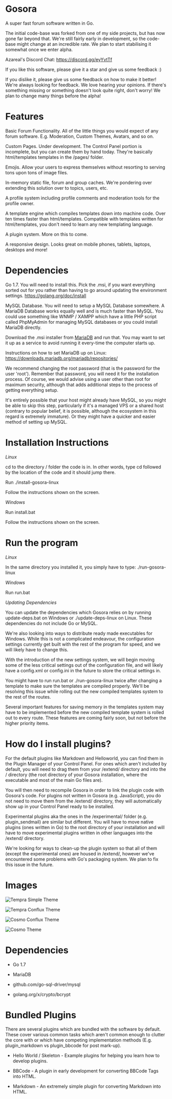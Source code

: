 # Gosora

A super fast forum software written in Go.

The initial code-base was forked from one of my side projects, but has now gone far beyond that. We're still fairly early in development, so the code-base might change at an incredible rate. We plan to start stabilising it somewhat once we enter alpha.

Azareal's Discord Chat: https://discord.gg/eyYvtTf

If you like this software, please give it a star and give us some feedback :)

If you dislike it, please give us some feedback on how to make it better! We're always looking for feedback. We love hearing your opinions. If there's something missing or something doesn't look quite right, don't worry! We plan to change many things before the alpha!


# Features
Basic Forum Functionality. All of the little things you would expect of any forum software. E.g. Moderation, Custom Themes, Avatars, and so on.

Custom Pages. Under development. The Control Panel portion is incomplete, but you can create them by hand today. They're basically html/templates templates in the /pages/ folder.

Emojis. Allow your users to express themselves without resorting to serving tons upon tons of image files.

In-memory static file, forum and group caches. We're pondering over extending this solution over to topics, users, etc.

A profile system including profile comments and moderation tools for the profile owner.

A template engine which compiles templates down into machine code. Over ten times faster than html/templates. Compatible with templates written for html/templates, you don't need to learn any new templating language.

A plugin system. More on this to come.

A responsive design. Looks great on mobile phones, tablets, laptops, desktops and more!


# Dependencies

Go 1.7. You will need to install this. Pick the .msi, if you want everything sorted out for you rather than having to go around updating the environment settings. https://golang.org/doc/install

MySQL Database. You will need to setup a MySQL Database somewhere. A MariaDB Database works equally well and is much faster than MySQL. You could use something like WNMP / XAMPP which have a little PHP script called PhpMyAdmin for managing MySQL databases or you could install MariaDB directly.

Download the .msi installer from [MariaDB](https://mariadb.com/downloads) and run that. You may want to set it up as a service to avoid running it every-time the computer starts up.

Instructions on how to set MariaDB up on Linux: https://downloads.mariadb.org/mariadb/repositories/

We recommend changing the root password (that is the password for the user 'root'). Remember that password, you will need it for the installation process. Of course, we would advise using a user other than root for maximum security, although that adds additional steps to the process of getting everything setup.

It's entirely possible that your host might already have MySQL, so you might be able to skip this step, particularly if it's a managed VPS or a shared host (contrary to popular belief, it is possible, although the ecosystem in this regard is extremely immature). Or they might have a quicker and easier method of setting up MySQL.


# Installation Instructions

*Linux*

cd to the directory / folder the code is in. In other words, type cd followed by the location of the code and it should jump there.

Run ./install-gosora-linux

Follow the instructions shown on the screen.

*Windows*

Run install.bat

Follow the instructions shown on the screen.


# Run the program

*Linux*

In the same directory you installed it, you simply have to type: ./run-gosora-linux

*Windows*

Run run.bat

*Updating Dependencies*

You can update the dependencies which Gosora relies on by running update-deps.bat on Windows or ./update-deps-linux on Linux. These dependencies do not include Go or MySQL.

We're also looking into ways to distribute ready made executables for Windows. While this is not a complicated endeavour, the configuration settings currently get built with the rest of the program for speed, and we will likely have to change this.

With the introduction of the new settings system, we will begin moving some of the less critical settings out of the configuration file, and will likely have a config.xml or config.ini in the future to store the critical settings in.

You might have to run run.bat or ./run-gosora-linux twice after changing a template to make sure the templates are compiled properly. We'll be resolving this issue while rolling out the new compiled templates system to the rest of the routes.

Several important features for saving memory in the templates system may have to be implemented before the new compiled template system is rolled out to every route. These features are coming fairly soon, but not before the higher priority items.


# How do I install plugins?

For the default plugins like Markdown and Helloworld, you can find them in the Plugin Manager of your Control Panel. For ones which aren't included by default, you will need to drag them from your /extend/ directory and into the / directory (the root directory of your Gosora installation, where the executable and most of the main Go files are).

You will then need to recompile Gosora in order to link the plugin code with Gosora's code. For plugins not written in Gosora (e.g. JavaScript), you do not need to move them from the /extend/ directory, they will automatically show up in your Control Panel ready to be installed.

Experimental plugins aka the ones in the /experimental/ folder (e.g. plugin_sendmail) are similar but different. You will have to move native plugins (ones written in Go) to the root directory of your installation and will have to move experimental plugins written in other languages into the /extend/ directory.

We're looking for ways to clean-up the plugin system so that all of them (except the experimental ones) are housed in /extend/, however we've encountered some problems with Go's packaging system. We plan to fix this issue in the future.


# Images
![Tempra Simple Theme](https://github.com/Azareal/Gosora/blob/master/images/tempra-simple.png)

![Tempra Conflux Theme](https://github.com/Azareal/Gosora/blob/master/images/tempra-conflux.png)

![Cosmo Conflux Theme](https://github.com/Azareal/Gosora/blob/master/images/cosmo-conflux.png)

![Cosmo Theme](https://github.com/Azareal/Gosora/blob/master/images/cosmo.png)

# Dependencies

* Go 1.7

* MariaDB

* github.com/go-sql-driver/mysql

* golang.org/x/crypto/bcrypt

# Bundled Plugins

There are several plugins which are bundled with the software by default. These cover various common tasks which aren't common enough to clutter the core with or which have competing implementation methods (E.g. plugin_markdown vs plugin_bbcode for post mark-up).

* Hello World / Skeleton - Example plugins for helping you learn how to develop plugins.

* BBCode - A plugin in early development for converting BBCode Tags into HTML.

* Markdown - An extremely simple plugin for converting Markdown into HTML.
